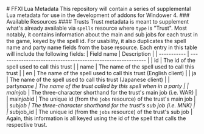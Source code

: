 #   F F X I   L u a   M e t a d a t a  
  
 T h i s   r e p o s i t o r y   w i l l   c o n t a i n   a   s e r i e s   o f   s u p p l e m e n t a l   L u a   m e t a d a t a   f o r   u s e   i n   t h e   d e v e l o p m e n t   o f   a d d o n s   f o r   W i n d o w e r   4 .  
  
 # # #   A v a i l a b l e   R e s o u r c e s  
  
 # # # #   T r u s t s  
  
 T r u s t   m e t a d a t a   i s   m e a n t   t o   s u p p l e m e n t   w h a t ' s   a l r e a d y   a v a i l a b l e   v i a   ` s p e l l s `   r e s o u r c e   w h e r e   ` t y p e `   i s   " T r u s t " .   M o s t   n o t a b l y ,   i t   c o n t a i n s   i n f o r m a t i o n   a b o u t   t h e   m a i n   a n d   s u b   j o b s   f o r   e a c h   t r u s t   i n   t h e   g a m e ,   k e y e d   b y   t h e   s p e l l   i d .   F o r   u s a b i l i t y ,   i t   a l s o   d u p l i c a t e s   t h e   s p e l l   n a m e   a n d   p a r t y   n a m e   f i e l d s   f r o m   t h e   b a s e   r e s o u r c e .  
  
 E a c h   e n t r y   i n   t h i s   t a b l e   w i l l   i n c l u d e   t h e   f o l l o w i n g   f i e l d s :  
  
 |   F i e l d   n a m e     |   D e s c r i p t i o n                                                                                                     |  
 |   - - - - - - - - - - -   |   - - - - - - - - - - - - - - - - - - - - - - - - - - - - - - - - - - - - - - - - - - - - - - - - - - - - - - - - - - - -   |  
 |   i d                     |   T h e   i d   o f   t h e   s p e l l   u s e d   t o   c a l l   t h i s   t r u s t                                     |  
 |   n a m e                 |   T h e   n a m e   o f   t h e   s p e l l   u s e d   t o   c a l l   t h i s   t r u s t                                 |  
 |   e n                     |   T h e   n a m e   o f   t h e   s p e l l   u s e d   t o   c a l l   t h i s   t r u s t   ( E n g l i s h   c l i e n t )   |  
 |   j a                     |   T h e   n a m e   o f   t h e   s p e l l   u s e d   t o   c a l l   t h i s   t r u s t   ( J a p a n e s e   c l i e n t )   |  
 |   p a r t y _ n a m e     |   T h e   n a m e   o f   t h e   t r u s t   c a l l e d   b y   t h i s   s p e l l   w h e n   i n   a   p a r t y       |  
 |   m a i n _ j o b         |   T h e   t h r e e - c h a r a c t e r   s h o r t h a n d   f o r   t h e   t r u s t ' s   m a i n   j o b   ( i . e .   W A R )   |  
 |   m a i n _ j o b _ i d   |   T h e   u n i q u e   i d   ( f r o m   t h e   ` j o b s `   r e s o u r c e )   o f   t h e   t r u s t ' s   m a i n   j o b   |  
 |   s u b _ j o b           |   T h e   t h r e e - c h a r a c t e r   s h o r t h a n d   f o r   t h e   t r u s t ' s   s u b   j o b   ( i . e .   M N K )   |  
 |   s u b _ j o b _ i d     |   T h e   u n i q u e   i d   ( f r o m   t h e   ` j o b s `   r e s o u r c e )   o f   t h e   t r u s t ' s   s u b   j o b   |  
  
 A g a i n ,   t h i s   i n f o r m a t i o n   i s   a l l   k e y e d   u s i n g   t h e   i d   o f   t h e   s p e l l   t h a t   c a l l s   t h e   r e s p e c t i v e   t r u s t . 